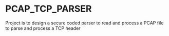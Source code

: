 # PCAP_TCP_PARSER
Project is to design a secure coded parser to read and process a PCAP file to parse and process a TCP header
